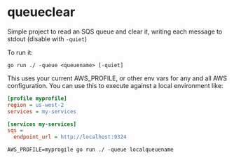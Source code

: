 # queueclear

Simple project to read an SQS queue and clear it, writing each message to stdout (disable with `-quiet`)

To run it:

```shell
go run ./ -queue <queuename> [-quiet]
```

This uses your current AWS_PROFILE, or other env vars for any and all AWS configuration. You can use this to execute against a local environment like:

```ini
[profile myprofile]
region = us-west-2
services = my-services

[services my-services]
sqs =
  endpoint_url = http://localhost:9324
```

```shell
AWS_PROFILE=myprogile go run ./ -queue localqueuename
```